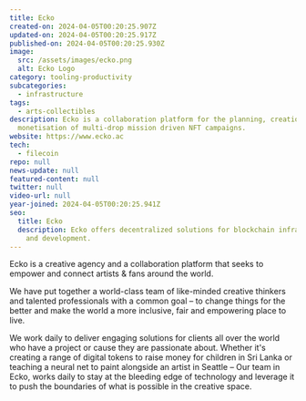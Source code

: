 ```yaml
---
title: Ecko
created-on: 2024-04-05T00:20:25.907Z
updated-on: 2024-04-05T00:20:25.917Z
published-on: 2024-04-05T00:20:25.930Z
image:
  src: /assets/images/ecko.png
  alt: Ecko Logo
category: tooling-productivity
subcategories:
  - infrastructure
tags:
  - arts-collectibles
description: Ecko is a collaboration platform for the planning, creation, and
  monetisation of multi-drop mission driven NFT campaigns.
website: https://www.ecko.ac
tech:
  - filecoin
repo: null
news-update: null
featured-content: null
twitter: null
video-url: null
year-joined: 2024-04-05T00:20:25.941Z
seo:
  title: Ecko
  description: Ecko offers decentralized solutions for blockchain infrastructure
    and development.
---
```


Ecko is a creative agency and a collaboration platform that seeks to empower and connect artists & fans around the world.

We have put together a world-class team of like-minded creative thinkers and talented professionals with a common goal – to change things for the better and make the world a more inclusive, fair and empowering place to live.

We work daily to deliver engaging solutions for clients all over the world who have a project or cause they are passionate about. Whether it's creating a range of digital tokens to raise money for children in Sri Lanka or teaching a neural net to paint alongside an artist in Seattle – Our team in Ecko, works daily to stay at the bleeding edge of technology and leverage it to push the boundaries of what is possible in the creative space.
